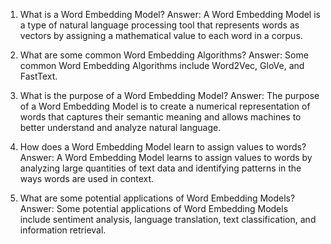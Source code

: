 1. What is a Word Embedding Model?
Answer: A Word Embedding Model is a type of natural language processing tool that represents words as vectors by assigning a mathematical value to each word in a corpus.

2. What are some common Word Embedding Algorithms?
Answer: Some common Word Embedding Algorithms include Word2Vec, GloVe, and FastText.

3. What is the purpose of a Word Embedding Model?
Answer: The purpose of a Word Embedding Model is to create a numerical representation of words that captures their semantic meaning and allows machines to better understand and analyze natural language.

4. How does a Word Embedding Model learn to assign values to words?
Answer: A Word Embedding Model learns to assign values to words by analyzing large quantities of text data and identifying patterns in the ways words are used in context.

5. What are some potential applications of Word Embedding Models?
Answer: Some potential applications of Word Embedding Models include sentiment analysis, language translation, text classification, and information retrieval.